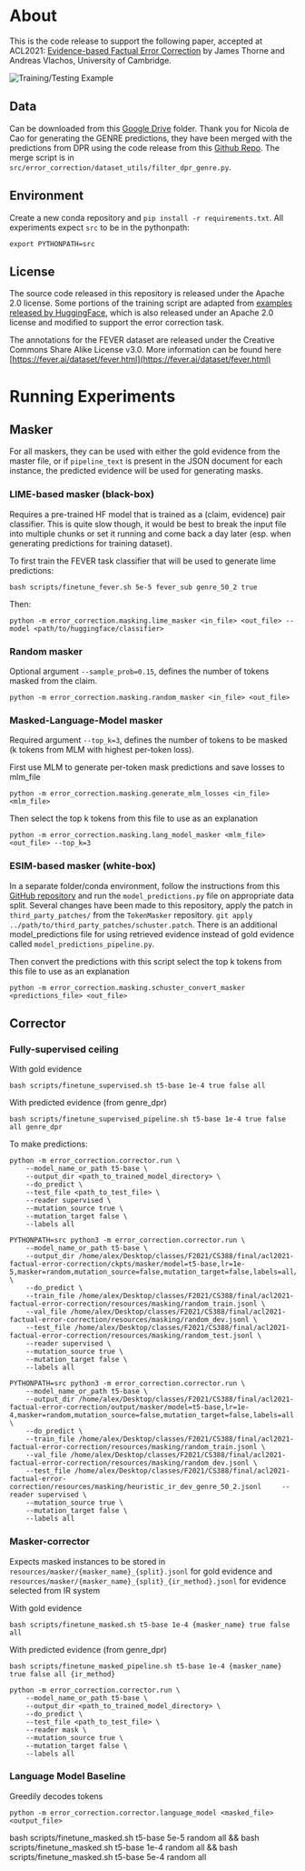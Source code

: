 # About
This is the code release to support the following paper, accepted at ACL2021: [Evidence-based Factual Error Correction](https://arxiv.org/abs/2012.15788) by James Thorne and Andreas Vlachos, University of Cambridge.

![Training/Testing Example](example.png)

## Data
Can be downloaded from this [Google Drive](https://drive.google.com/open?id=1hzwg5NtVUB_cfXiADkSanCq0JjaQ87tV) folder. Thank you for Nicola de Cao for generating the GENRE predictions, they have been merged with the predictions from DPR using the code release from this [Github Repo](https://github.com/facebookresearch/DPR). The merge script is in `src/error_correction/dataset_utils/filter_dpr_genre.py`.

## Environment
Create a new conda repository and `pip install -r requirements.txt`. 
All experiments expect `src` to be in the pythonpath:

`export PYTHONPATH=src`

## License
The source code released in this repository is released under the Apache 2.0 license. Some portions of the training script are
adapted from [examples released by HuggingFace](https://github.com/huggingface/transformers/tree/master/examples/pytorch), which is also released under an Apache 2.0 license and modified to support the error correction task.

The annotations for the FEVER dataset are released under the Creative Commons Share Alike License v3.0. More information can be found here [https://fever.ai/dataset/fever.html](https://fever.ai/dataset/fever.html)

# Running Experiments
## Masker
For all maskers, they can be used with either the gold evidence from the master file, or if `pipeline_text` is
present in the JSON document for each instance, the predicted evidence will be used for generating masks.  


### LIME-based masker (black-box)
Requires a pre-trained HF model that is trained as a (claim, evidence) pair classifier. This is quite slow though, 
it would be best to break the input file into multiple chunks or set it running and come back a day later 
(esp. when generating predictions for training dataset).

To first train the FEVER task classifier that will be used to generate lime predictions:

```
bash scripts/finetune_fever.sh 5e-5 fever_sub genre_50_2 true 
```

Then:

```
python -m error_correction.masking.lime_masker <in_file> <out_file> --model <path/to/huggingface/classifier>
```

### Random masker
Optional argument `--sample_prob=0.15`, defines the number of tokens masked from the claim.
```
python -m error_correction.masking.random_masker <in_file> <out_file>
```


### Masked-Language-Model masker
Required argument `--top_k=3`, defines the number of tokens to be masked (k tokens from MLM with highest per-token loss).

First use MLM to generate per-token mask predictions and save losses to mlm_file

```
python -m error_correction.masking.generate_mlm_losses <in_file> <mlm_file>
```

Then select the top k tokens from this file to use as an explanation
```
python -m error_correction.masking.lang_model_masker <mlm_file> <out_file> --top_k=3
```

### ESIM-based masker (white-box)
In a separate folder/conda environment, follow the instructions from this [GitHub repository](https://github.com/TalSchuster/TokenMasker) and run the `model_predictions.py` file on appropriate data split.
Several changes have been made to this repository, apply the patch in `third_party_patches/` from the `TokenMasker` repository. `git apply ../path/to/third_party_patches/schuster.patch`. 
There is an additional model_predictions file for using retrieved evidence instead of gold evidence called `model_predictions_pipeline.py`.

Then convert the predictions with this script select the top k tokens from this file to use as an explanation
```
python -m error_correction.masking.schuster_convert_masker <predictions_file> <out_file> 
```

## Corrector

### Fully-supervised ceiling

With gold evidence
```
bash scripts/finetune_supervised.sh t5-base 1e-4 true false all
```

With predicted evidence (from genre_dpr)
```
bash scripts/finetune_supervised_pipeline.sh t5-base 1e-4 true false all genre_dpr
```

To make predictions:

```
python -m error_correction.corrector.run \
    --model_name_or_path t5-base \
    --output_dir <path_to_trained_model_directory> \
    --do_predict \
    --test_file <path_to_test_file> \
    --reader supervised \
    --mutation_source true \
    --mutation_target false \
    --labels all

PYTHONPATH=src python3 -m error_correction.corrector.run \
    --model_name_or_path t5-base \
    --output_dir /home/alex/Desktop/classes/F2021/CS388/final/acl2021-factual-error-correction/ckpts/masker/model=t5-base,lr=1e-5,masker=random,mutation_source=false,mutation_target=false,labels=all/seed=42 \
    --do_predict \
    --train_file /home/alex/Desktop/classes/F2021/CS388/final/acl2021-factual-error-correction/resources/masking/random_train.jsonl \
    --val_file /home/alex/Desktop/classes/F2021/CS388/final/acl2021-factual-error-correction/resources/masking/random_dev.jsonl \
    --test_file /home/alex/Desktop/classes/F2021/CS388/final/acl2021-factual-error-correction/resources/masking/random_test.jsonl \
    --reader supervised \
    --mutation_source true \
    --mutation_target false \
    --labels all

PYTHONPATH=src python3 -m error_correction.corrector.run \
    --model_name_or_path t5-base \
    --output_dir /home/alex/Desktop/classes/F2021/CS388/final/acl2021-factual-error-correction/output/masker/model=t5-base,lr=1e-4,masker=random,mutation_source=false,mutation_target=false,labels=all \
    --do_predict \
    --train_file /home/alex/Desktop/classes/F2021/CS388/final/acl2021-factual-error-correction/resources/masking/random_train.jsonl \
    --val_file /home/alex/Desktop/classes/F2021/CS388/final/acl2021-factual-error-correction/resources/masking/random_dev.jsonl \
    --test_file /home/alex/Desktop/classes/F2021/CS388/final/acl2021-factual-error-correction/resources/masking/heuristic_ir_dev_genre_50_2.jsonl     --reader supervised \
    --mutation_source true \
    --mutation_target false \
    --labels all
```


### Masker-corrector

Expects masked instances to be stored in `resources/masker/{masker_name}_{split}.jsonl` for gold evidence and
`resources/masker/{masker_name}_{split}_{ir_method}.jsonl` for evidence selected from IR system

With gold evidence
```
bash scripts/finetune_masked.sh t5-base 1e-4 {masker_name} true false all
```

With predicted evidence (from genre_dpr)
```
bash scripts/finetune_masked_pipeline.sh t5-base 1e-4 {masker_name} true false all {ir_method}
```

```
python -m error_correction.corrector.run \
    --model_name_or_path t5-base \
    --output_dir <path_to_trained_model_directory> \
    --do_predict \
    --test_file <path_to_test_file> \
    --reader mask \
    --mutation_source true \
    --mutation_target false \
    --labels all
```

### Language Model Baseline

Greedily decodes tokens
```
python -m error_correction.corrector.language_model <masked_file> <output_file>
```




bash scripts/finetune_masked.sh t5-base 5e-5 random all && 
bash scripts/finetune_masked.sh t5-base 1e-4 random all && 
bash scripts/finetune_masked.sh t5-base 5e-4 random all

